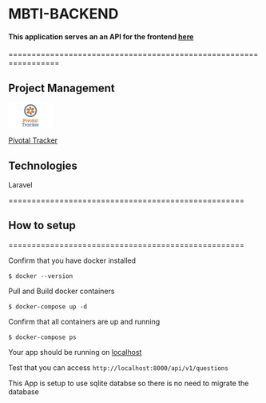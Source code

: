 # MBTI-BACKEND

#### This application serves an an API for the frontend [here](https://github.com/igbominadeveloper/mbti-frontend)

=================================================================

## Project Management

<img src="./public/pt-board.jpg" height="50px" style="display: block; margin-bottom: 1rem;" />

[Pivotal Tracker](https://www.pivotaltracker.com/n/projects/2486976)

## Technologies

Laravel

===================================================

## How to setup

===================================================

Confirm that you have docker installed

```
$ docker --version

```


Pull and Build docker containers
```
$ docker-compose up -d 
```

Confirm that all containers are up and running

```
$ docker-compose ps

```

Your app should be running on [localhost](0.0.0.0:8000)

Test that you can access `http://localhost:8000/api/v1/questions`


This App is setup to use sqlite databse so there is no need to migrate the database